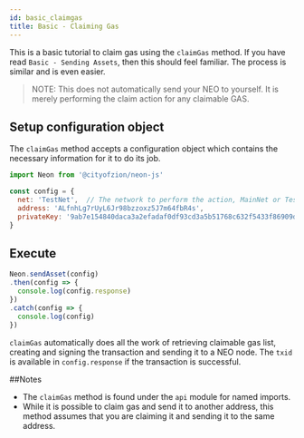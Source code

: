 ```yaml
---
id: basic_claimgas
title: Basic - Claiming Gas
---
```


This is a basic tutorial to claim gas using the `claimGas` method. If you have read `Basic - Sending Assets`, then this should feel familiar. The process is similar and is even easier.

> NOTE: This does not automatically send your NEO to yourself. It is merely performing the claim action for any claimable GAS.

## Setup configuration object

The `claimGas` method accepts a configuration object which contains the necessary information for it to do its job.

```js
import Neon from '@cityofzion/neon-js'

const config = {
  net: 'TestNet',  // The network to perform the action, MainNet or TestNet.
  address: 'ALfnhLg7rUyL6Jr98bzzoxz5J7m64fbR4s',
  privateKey: '9ab7e154840daca3a2efadaf0df93cd3a5b51768c632f5433f86909d9b994a69'
}
```

## Execute

```js
Neon.sendAsset(config)
.then(config => {
  console.log(config.response)
})
.catch(config => {
  console.log(config)
})
```

`claimGas` automatically does all the work of retrieving claimable gas list, creating and signing the transaction and sending it to a NEO node. The `txid` is available in `config.response` if the transaction is successful.

##Notes

- The `claimGas` method is found under the `api` module for named imports.
- While it is possible to claim gas and send it to another address, this method assumes that you are claiming it and sending it to the same address.
